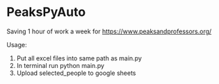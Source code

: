 # PeaksPyAuto
Saving 1 hour of work a week for https://www.peaksandprofessors.org/

Usage: 
1. Put all excel files into same path as main.py
2. In terminal run python main.py
3. Upload selected_people to google sheets 

